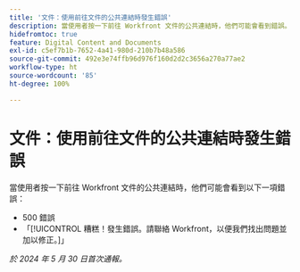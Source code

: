```yaml
---
title: '文件：使用前往文件的公共連結時發生錯誤'
description: 當使用者按一下前往 Workfront 文件的公共連結時，他們可能會看到錯誤。
hidefromtoc: true
feature: Digital Content and Documents
exl-id: c5ef7b1b-7652-4a41-980d-210b7b48a586
source-git-commit: 492e3e74ffb96d976f160d2d2c3656a270a77ae2
workflow-type: ht
source-wordcount: '85'
ht-degree: 100%

---
```


# 文件：使用前往文件的公共連結時發生錯誤

當使用者按一下前往 Workfront 文件的公共連結時，他們可能會看到以下一項錯誤：

* 500 錯誤
* 「[!UICONTROL 糟糕！發生錯誤。請聯絡 Workfront，以便我們找出問題並加以修正。]」


_於 2024 年 5 月 30 日首次通報。_
